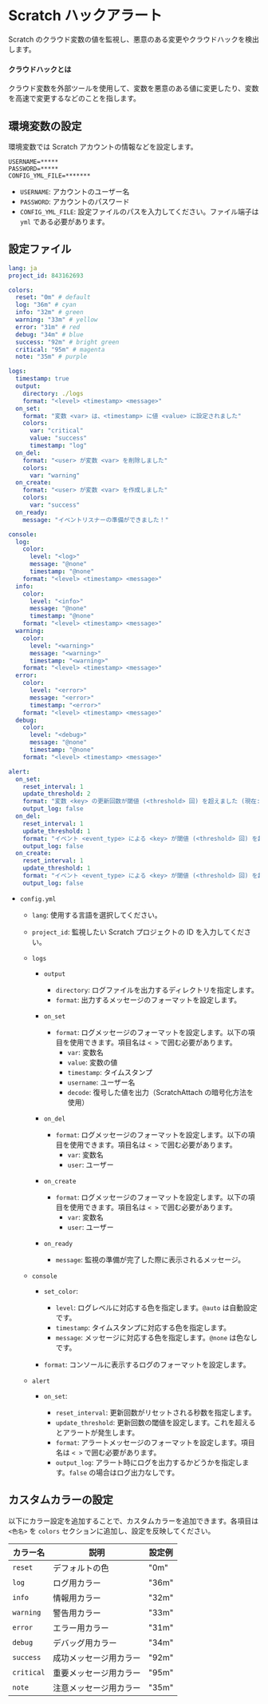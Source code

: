 # Scratch ハックアラート

Scratch のクラウド変数の値を監視し、悪意のある変更やクラウドハックを検出します。

#### クラウドハックとは

クラウド変数を外部ツールを使用して、変数を悪意のある値に変更したり、変数を高速で変更するなどのことを指します。

## 環境変数の設定

環境変数では Scratch アカウントの情報などを設定します。

```env
USERNAME=*****
PASSWORD=*****
CONFIG_YML_FILE=*******
```

- `USERNAME`: アカウントのユーザー名
- `PASSWORD`: アカウントのパスワード
- `CONFIG_YML_FILE`: 設定ファイルのパスを入力してください。ファイル端子は `yml` である必要があります。

## 設定ファイル

```yml
lang: ja
project_id: 843162693

colors:
  reset: "0m" # default
  log: "36m" # cyan
  info: "32m" # green
  warning: "33m" # yellow
  error: "31m" # red
  debug: "34m" # blue
  success: "92m" # bright green
  critical: "95m" # magenta
  note: "35m" # purple

logs:
  timestamp: true
  output:
    directory: ./logs
    format: "<level> <timestamp> <message>"
  on_set:
    format: "変数 <var> は、<timestamp> に値 <value> に設定されました"
    colors:
      var: "critical"
      value: "success"
      timestamp: "log"
  on_del:
    format: "<user> が変数 <var> を削除しました"
    colors:
      var: "warning"
  on_create:
    format: "<user> が変数 <var> を作成しました"
    colors:
      var: "success"
  on_ready:
    message: "イベントリスナーの準備ができました！"

console:
  log:
    color:
      level: "<log>"
      message: "@none"
      timestamp: "@none"
    format: "<level> <timestamp> <message>"
  info:
    color:
      level: "<info>"
      message: "@none"
      timestamp: "@none"
    format: "<level> <timestamp> <message>"
  warning:
    color:
      level: "<warning>"
      message: "<warning>"
      timestamp: "<warning>"
    format: "<level> <timestamp> <message>"
  error:
    color:
      level: "<error>"
      message: "<error>"
      timestamp: "<error>"
    format: "<level> <timestamp> <message>"
  debug:
    color:
      level: "<debug>"
      message: "@none"
      timestamp: "@none"
    format: "<level> <timestamp> <message>"

alert:
  on_set:
    reset_interval: 1
    update_threshold: 2
    format: "変数 <key> の更新回数が閾値 (<threshold> 回) を超えました (現在: <count> 回 / <interval> 秒)"
    output_log: false
  on_del:
    reset_interval: 1
    update_threshold: 1
    format: "イベント <event_type> による <key> が閾値 (<threshold> 回) を超えました (現在: <count> 回 / <interval> 秒)"
    output_log: false
  on_create:
    reset_interval: 1
    update_threshold: 1
    format: "イベント <event_type> による <key> が閾値 (<threshold> 回) を超えました (現在: <count> 回 / <interval> 秒)"
    output_log: false
```

- `config.yml`

  - `lang`: 使用する言語を選択してください。
  - `project_id`: 監視したい Scratch プロジェクトの ID を入力してください。

  - `logs`

    - `output`

      - `directory`: ログファイルを出力するディレクトリを指定します。
      - `format`: 出力するメッセージのフォーマットを設定します。

    - `on_set`

      - `format`: ログメッセージのフォーマットを設定します。以下の項目を使用できます。項目名は `< >` で囲む必要があります。
        - `var`: 変数名
        - `value`: 変数の値
        - `timestamp`: タイムスタンプ
        - `username`: ユーザー名
        - `decode`: 復号した値を出力（ScratchAttach の暗号化方法を使用）

    - `on_del`

      - `format`: ログメッセージのフォーマットを設定します。以下の項目を使用できます。項目名は `< >` で囲む必要があります。
        - `var`: 変数名
        - `user`: ユーザー

    - `on_create`

      - `format`: ログメッセージのフォーマットを設定します。以下の項目を使用できます。項目名は `< >` で囲む必要があります。
        - `var`: 変数名
        - `user`: ユーザー

    - `on_ready`
      - `message`: 監視の準備が完了した際に表示されるメッセージ。

  - `console`

    - `set_color`:

      - `level`: ログレベルに対応する色を指定します。`@auto` は自動設定です。
      - `timestamp`: タイムスタンプに対応する色を指定します。
      - `message`: メッセージに対応する色を指定します。`@none` は色なしです。

    - `format`: コンソールに表示するログのフォーマットを設定します。

  - `alert`

    - `on_set`:

      - `reset_interval`: 更新回数がリセットされる秒数を指定します。
      - `update_threshold`: 更新回数の閾値を設定します。これを超えるとアラートが発生します。
      - `format`: アラートメッセージのフォーマットを設定します。項目名は `< >` で囲む必要があります。
      - `output_log`: アラート時にログを出力するかどうかを指定します。`false` の場合はログ出力なしです。

## カスタムカラーの設定

以下にカラー設定を追加することで、カスタムカラーを追加できます。各項目は `<色名>` を `colors` セクションに追加し、設定を反映してください。

| カラー名   | 説明                   | 設定例 |
| ---------- | ---------------------- | ------ |
| `reset`    | デフォルトの色         | "0m"   |
| `log`      | ログ用カラー           | "36m"  |
| `info`     | 情報用カラー           | "32m"  |
| `warning`  | 警告用カラー           | "33m"  |
| `error`    | エラー用カラー         | "31m"  |
| `debug`    | デバッグ用カラー       | "34m"  |
| `success`  | 成功メッセージ用カラー | "92m"  |
| `critical` | 重要メッセージ用カラー | "95m"  |
| `note`     | 注意メッセージ用カラー | "35m"  |
